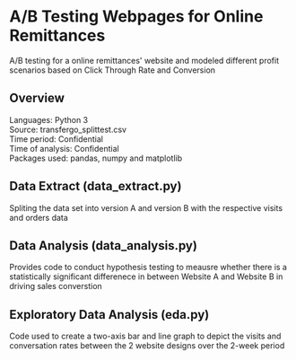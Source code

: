 A/B Testing Webpages for Online Remittances
===================
A/B testing for a online remittances' website and modeled different profit scenarios based on Click Through Rate and Conversion

Overview
----------
Languages: Python 3  
Source: transfergo_splittest.csv  
Time period: Confidential  
Time of analysis: Confidential  
Packages used: pandas, numpy and matplotlib  

Data Extract (data_extract.py)
------------------------------
Spliting the data set into version A and version B with the respective visits and orders data

Data Analysis (data_analysis.py)
--------------------------------
Provides code to conduct hypothesis testing to meausre whether there is a statistically significant differenece in between Website A and Website B in driving sales converstion

Exploratory Data Analysis (eda.py)
------------------------------------
Code used to create a two-axis bar and line graph to depict the visits and conversation rates between the 2 website designs over the 2-week period

